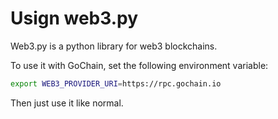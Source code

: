 # Usign web3.py

Web3.py is a python library for web3 blockchains. 

To use it with GoChain, set the following environment variable:

```sh
export WEB3_PROVIDER_URI=https://rpc.gochain.io
```

Then just use it like normal.
